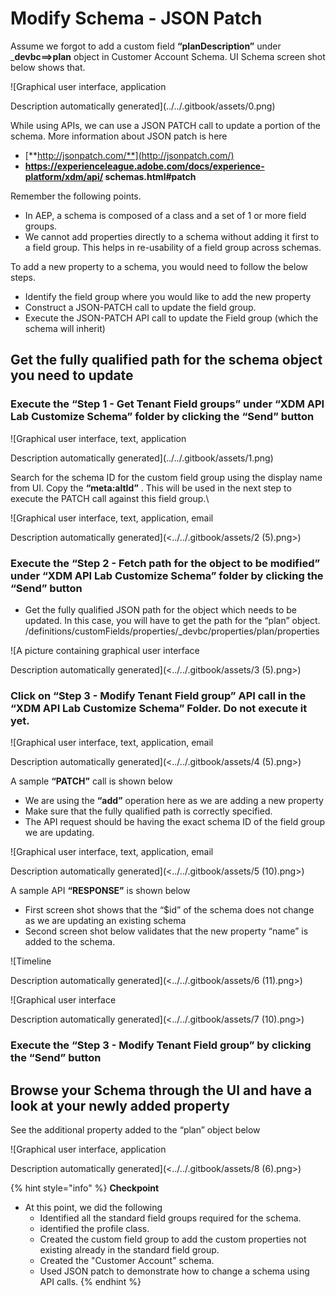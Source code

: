 # Modify Schema - JSON Patch

Assume we forgot to add a custom field **“planDescription”** under \_**devbc==>plan** object in Customer Account Schema. UI Schema screen shot below shows that.

![Graphical user interface, application

Description automatically generated](../../.gitbook/assets/0.png)

While using APIs, we can use a JSON PATCH call to update a portion of the schema. More information about JSON patch is here

* [**http://jsonpatch.com/**](http://jsonpatch.com/)
* **https://experienceleague.adobe.com/docs/experience-platform/xdm/api/ schemas.html#patch**

Remember the following points.

* In AEP, a schema is composed of a class and a set of 1 or more field groups.
* We cannot add properties directly to a schema without adding it first to a field group. This helps in re-usability of a field group across schemas.

To add a new property to a schema, you would need to follow the below steps.

* Identify the field group where you would like to add the new property
* Construct a JSON-PATCH call to update the field group.
* Execute the JSON-PATCH API call to update the Field group (which the schema will inherit)

## **Get the fully qualified path for the schema object you need to update**

### **Execute the “Step 1 - Get Tenant Field groups”** under **“XDM API Lab Customize Schema”** folder by clicking the **“Send”** button

![Graphical user interface, text, application

Description automatically generated](../../.gitbook/assets/1.png)

Search for the schema ID for the custom field group using the display name from UI. Copy the **“meta:altId”** . This will be used in the next step to execute the PATCH call against this field group.\


![Graphical user interface, text, application, email

Description automatically generated](<../../.gitbook/assets/2 (5).png>)

### **Execute the “Step 2 - Fetch path for the object to be modified”** under **“XDM API Lab Customize Schema”** folder by clicking the **“Send”** button

* Get the fully qualified JSON path for the object which needs to be updated. In this case, you will have to get the path for the “plan” object. /definitions/customFields/properties/\_devbc/properties/plan/properties

![A picture containing graphical user interface

Description automatically generated](<../../.gitbook/assets/3 (5).png>)

### **Click on “Step 3 - Modify Tenant Field group”** API call in the **“XDM API Lab Customize Schema”** Folder. **Do not execute it yet.**



![Graphical user interface, text, application, email

Description automatically generated](<../../.gitbook/assets/4 (5).png>)

A sample **“PATCH”** call is shown below

* We are using the **“add”** operation here as we are adding a new property
* Make sure that the fully qualified path is correctly specified.
* The API request should be having the exact schema ID of the field group we are updating.

![Graphical user interface, text, application, email

Description automatically generated](<../../.gitbook/assets/5 (10).png>)

A sample API **“RESPONSE”** is shown below

* First screen shot shows that the “$id” of the schema does not change as we are updating an existing schema
* Second screen shot below validates that the new property “name” is added to the schema.

![Timeline

Description automatically generated](<../../.gitbook/assets/6 (11).png>)

![Graphical user interface

Description automatically generated](<../../.gitbook/assets/7 (10).png>)

### Execute the **“Step 3 - Modify Tenant Field group”** by clicking the “Send” button

## **Browse your Schema through the UI and have a look at your newly added property**

See the additional property added to the “plan” object below

![Graphical user interface, application

Description automatically generated](<../../.gitbook/assets/8 (6).png>)

{% hint style="info" %}
**Checkpoint**

* At this point, we did the following
  * Identified all the standard field groups required for the schema.
  * identified the profile class.
  * Created the custom field group to add the custom properties not existing already in the standard field group.
  * Created the "Customer Account" schema.
  * Used JSON patch to demonstrate how to change a schema using API calls.
{% endhint %}
